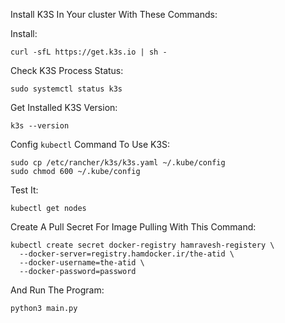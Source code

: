 Install K3S In Your cluster With These Commands:

Install:
```
curl -sfL https://get.k3s.io | sh -
```

Check K3S Process Status:
```
sudo systemctl status k3s
```

Get Installed K3S Version:
```
k3s --version
```

Config `kubectl` Command To Use K3S:
```
sudo cp /etc/rancher/k3s/k3s.yaml ~/.kube/config
sudo chmod 600 ~/.kube/config
```

Test It:
```
kubectl get nodes
```

Create A Pull Secret For Image Pulling With This Command:
```
kubectl create secret docker-registry hamravesh-registery \
  --docker-server=registry.hamdocker.ir/the-atid \
  --docker-username=the-atid \
  --docker-password=password
```

And Run The Program:
```
python3 main.py
```